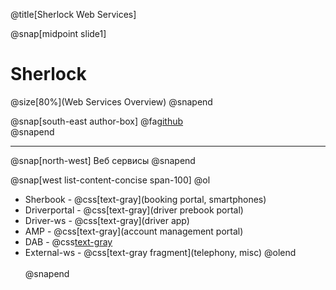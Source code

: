 @title[Sherlock Web Services]

@snap[midpoint slide1]
<h1>Sherlock</h1>
@size[80%](Web Services Overview)
@snapend

@snap[south-east author-box]
@fa[github](https://github.com/and-shkrob/gitpitch) <br/>
@snapend

---
@snap[north-west]
Веб сервисы
@snapend

@snap[west list-content-concise span-100]
@ol[](false)
- Sherbook - @css[text-gray](booking portal, smartphones)
- Driverportal - @css[text-gray](driver prebook portal)
- Driver-ws - @css[text-gray](driver app)
- AMP - @css[text-gray](account management portal)
- DAB - @css[text-gray](dashboards)
- External-ws - @css[text-gray fragment](telephony, misc)
@olend
<br><br>
@snapend
